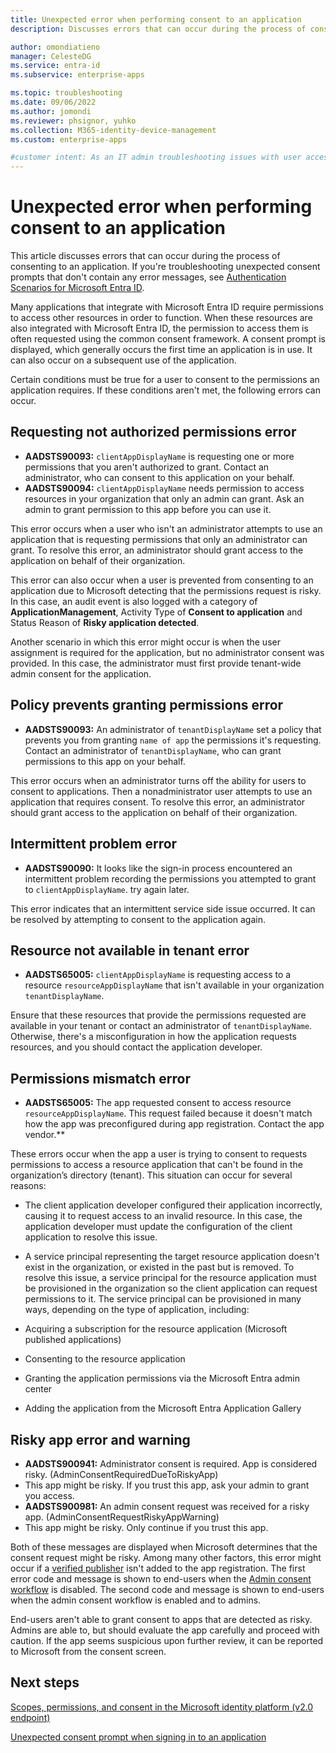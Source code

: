 ```yaml
---
title: Unexpected error when performing consent to an application
description: Discusses errors that can occur during the process of consenting to an application and what you can do about them

author: omondiatieno
manager: CelesteDG
ms.service: entra-id
ms.subservice: enterprise-apps

ms.topic: troubleshooting
ms.date: 09/06/2022
ms.author: jomondi
ms.reviewer: phsignor, yuhko
ms.collection: M365-identity-device-management
ms.custom: enterprise-apps

#customer intent: As an IT admin troubleshooting issues with user access to Microsoft applications, I want to understand and troubleshoot errors that occur during the process of consenting to an application, so that I can successfully grant the necessary permissions and access the application.
---
```


# Unexpected error when performing consent to an application

This article discusses errors that can occur during the process of consenting to an application. If you're troubleshooting unexpected consent prompts that don't contain any error messages, see [Authentication Scenarios for Microsoft Entra ID](~/identity-platform/authentication-vs-authorization.md).

Many applications that integrate with Microsoft Entra ID require permissions to access other resources in order to function. When these resources are also integrated with Microsoft Entra ID, the permission to access them is often requested using the common consent framework. A consent prompt is displayed, which generally occurs the first time an application is in use. It can also occur on a subsequent use of the application.

Certain conditions must be true for a user to consent to the permissions an application requires. If these conditions aren't met, the following errors can occur.

## Requesting not authorized permissions error

- **AADSTS90093:** `clientAppDisplayName` is requesting one or more permissions that you aren't authorized to grant. Contact an administrator, who can consent to this application on your behalf.
- **AADSTS90094:** `clientAppDisplayName` needs permission to access resources in your organization that only an admin can grant. Ask an admin to grant permission to this app before you can use it.

This error occurs when a user who isn't an administrator attempts to use an application that is requesting permissions that only an administrator can grant. To resolve this error, an administrator should grant access to the application on behalf of their organization.

This error can also occur when a user is prevented from consenting to an application due to Microsoft detecting that the permissions request is risky. In this case, an audit event is also logged with a category of **ApplicationManagement**, Activity Type of **Consent to application** and Status Reason of **Risky application detected**.

Another scenario in which this error might occur is when the user assignment is required for the application, but no administrator consent was provided. In this case, the administrator must first provide tenant-wide admin consent for the application.

## Policy prevents granting permissions error

- **AADSTS90093:** An administrator of `tenantDisplayName` set a policy that prevents you from granting `name of app` the permissions it's requesting. Contact an administrator of `tenantDisplayName`, who can grant permissions to this app on your behalf.

This error occurs when an administrator turns off the ability for users to consent to applications. Then a nonadministrator user attempts to use an application that requires consent. To resolve this error, an administrator should grant access to the application on behalf of their organization.

## Intermittent problem error

- **AADSTS90090:** It looks like the sign-in process encountered an intermittent problem recording the permissions you attempted to grant to `clientAppDisplayName`. try again later.

This error indicates that an intermittent service side issue occurred. It can be resolved by attempting to consent to the application again.



## Resource not available in tenant error

- **AADSTS65005:** `clientAppDisplayName` is requesting access to a resource `resourceAppDisplayName` that isn't available in your organization `tenantDisplayName`.

Ensure that these resources that provide the permissions requested are available in your tenant or contact an administrator of `tenantDisplayName`. Otherwise, there's a misconfiguration in how the application requests resources, and you should contact the application developer.

## Permissions mismatch error

- **AADSTS65005:** The app requested consent to access resource `resourceAppDisplayName`. This request failed because it doesn't match how the app was preconfigured during app registration. Contact the app vendor.**

These errors occur when the app a user is trying to consent to requests permissions to access a resource application that can't be found in the organization’s directory (tenant). This situation can occur for several reasons:

- The client application developer configured their application incorrectly, causing it to request access to an invalid resource. In this case, the application developer must update the configuration of the client application to resolve this issue.

- A service principal representing the target resource application doesn't exist in the organization, or existed in the past but is removed. To resolve this issue, a service principal for the resource application must be provisioned in the organization so the client application can request permissions to it. The service principal can be provisioned in many ways, depending on the type of application, including:

- Acquiring a subscription for the resource application (Microsoft published applications)

- Consenting to the resource application

- Granting the application permissions via the Microsoft Entra admin center

- Adding the application from the Microsoft Entra Application Gallery

## Risky app error and warning

- **AADSTS900941:** Administrator consent is required. App is considered risky. (AdminConsentRequiredDueToRiskyApp)
- This app might be risky. If you trust this app, ask your admin to grant you access.
- **AADSTS900981:** An admin consent request was received for a risky app. (AdminConsentRequestRiskyAppWarning)
- This app might be risky. Only continue if you trust this app.

Both of these messages are displayed when Microsoft determines that the consent request might be risky. Among many other factors, this error might occur if a [verified publisher](~/identity-platform/publisher-verification-overview.md) isn't added to the app registration. The first error code and message is shown to end-users when the [Admin consent workflow](configure-admin-consent-workflow.md) is disabled. The second code and message is shown to end-users when the admin consent workflow is enabled and to admins.

End-users aren't able to grant consent to apps that are detected as risky. Admins are able to, but should evaluate the app carefully and proceed with caution. If the app seems suspicious upon further review, it can be reported to Microsoft from the consent screen.

## Next steps


[Scopes, permissions, and consent in the Microsoft identity platform (v2.0 endpoint)](~/identity-platform/permissions-consent-overview.md)

[Unexpected consent prompt when signing in to an application](application-sign-in-unexpected-user-consent-prompt.md)
